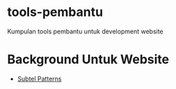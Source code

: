 # tools-pembantu
Kumpulan tools pembantu untuk development website

# Background Untuk Website
- [Subtel Patterns](https://www.toptal.com/designers/subtlepatterns/)
